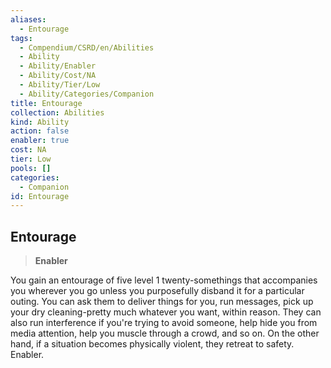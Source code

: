 ```yaml
---
aliases:
  - Entourage
tags:
  - Compendium/CSRD/en/Abilities
  - Ability
  - Ability/Enabler
  - Ability/Cost/NA
  - Ability/Tier/Low
  - Ability/Categories/Companion
title: Entourage
collection: Abilities
kind: Ability
action: false
enabler: true
cost: NA
tier: Low
pools: []
categories:
  - Companion
id: Entourage
---
```

## Entourage    
>**Enabler**  
    
You gain an entourage of five level 1 twenty-somethings that accompanies you wherever you go unless you purposefully disband it for a particular outing. You can ask them to deliver things for you, run messages, pick up your dry cleaning-pretty much whatever you want, within reason. They can also run interference if you're trying to avoid someone, help hide you from media attention, help you muscle through a crowd, and so on. On the other hand, if a situation becomes physically violent, they retreat to safety. Enabler.
